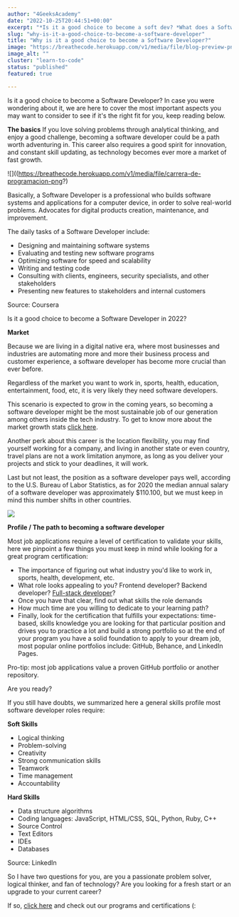 ```yaml
---
author: "4GeeksAcademy"
date: "2022-10-25T20:44:51+00:00"
excerpt: "*Is it a good choice to become a soft dev? *What does a Software Dev do? do? *earnings *2022 market demand."
slug: "why-is-it-a-good-choice-to-become-a-software-developer"
title: "Why is it a good choice to become a Software Developer?"
image: "https://breathecode.herokuapp.com/v1/media/file/blog-preview-png?"
image_alt: ""
cluster: "learn-to-code"
status: "published"
featured: true

---
```

Is it a good choice to become a Software Developer? In case you were wondering about it, we are here to cover the most important aspects you may want to consider to see if it's the right fit for you, keep reading below.

**The basics** 
If you love solving problems through analytical thinking, and enjoy a good challenge, becoming a software developer could be a path worth adventuring in. This career also requires a good spirit for innovation, and constant skill updating, as technology becomes ever more a market of fast growth. 

![]((https://breathecode.herokuapp.com/v1/media/file/carrera-de-programacion-png?)

Basically, a Software Developer is a professional who builds software systems and applications for a computer device, in order to solve real-world problems. Advocates for digital products creation, maintenance, and improvement. 

The daily tasks of a Software Developer include: 

- Designing and maintaining software systems
- Evaluating and testing new software programs
- Optimizing software for speed and scalability
- Writing and testing code
- Consulting with clients, engineers, security specialists, and other stakeholders
- Presenting new features to stakeholders and internal customers

Source: Coursera


Is it a good choice to become a Software Developer in 2022?

**Market**

Because we are living in a digital native era, where most businesses and industries are automating more and more their business process and customer experience, a software developer has become more crucial than ever before.  

Regardless of the market you want to work in, sports, health, education, entertainment, food, etc, it is very likely they need software developers. 

This scenario is expected to grow in the coming years, so becoming a software developer might be the most sustainable job of our generation among others inside the tech industry. To get to know more about the market growth stats [click here](https://4geeksacademy.com/us/coding-bootcamps/internships-bootcamps-2021).

Another perk about this career is the location flexibility, you may find yourself working for a company, and living in another state or even country, travel plans are not a work limitation anymore, as long as you deliver your projects and stick to your deadlines, it will work.

Last but not least, the position as a software developer pays well, according to the U.S. Bureau of Labor Statistics, as for 2020 the median annual salary of a software developer was approximately $110.100, but we must keep in mind this number shifts in other countries. 

![](https://breathecode.herokuapp.com/v1/media/file/screen-shot-2022-02-17-at-12-55-55-pm-png?)

**Profile / The path to becoming a software developer**

Most job applications require a level of certification to validate your skills, here we pinpoint a few things you must keep in mind while looking for a great program certification:

- The importance of figuring out what industry you'd like to work in, sports, health, development, etc.
- What role looks appealing to you? Frontend developer? Backend developer? [Full-stack developer](https://4geeksacademy.com/us/full-stack-developer/full-stack-developer)?  
- Once you have that clear, find out what skills the role demands
- How much time are you willing to dedicate to your learning path?
- Finally, look for the certification that fulfills your expectations: time-based, skills knowledge you are looking for that particular position and drives you to practice a lot and build a strong portfolio so at the end of your program you have a solid foundation to apply to your dream job, most popular online portfolios include: GitHub, Behance, and LinkedIn Pages.

Pro-tip: most job applications value a proven GitHub portfolio or another repository.

Are you ready?

If you still have doubts, we summarized here a general skills profile most software developer roles require:

**Soft Skills**

- Logical thinking
- Problem-solving 
- Creativity
- Strong communication skills
- Teamwork
- Time management
- Accountability

**Hard Skills**

- Data structure algorithms
- Coding languages: JavaScript, HTML/CSS, SQL, Python, Ruby, C++ 
- Source Control
- Text Editors
- IDEs
- Databases

Source: LinkedIn


So I have two questions for you, are you a passionate problem solver, logical thinker, and fan of technology? Are you looking for a fresh start or an upgrade to your current career?

If so, [click here](https://4geeksacademy.com) and check out our programs and certifications (: 
